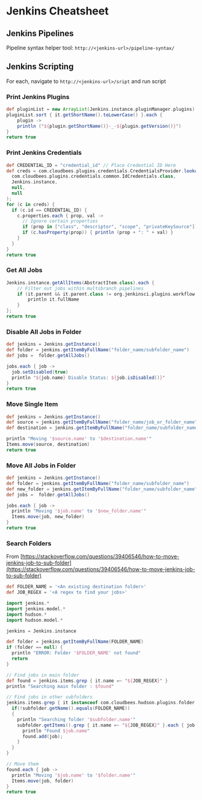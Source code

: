 # Jenkins Cheatsheet

## Jenkins Pipelines

Pipeline syntax helper tool: `http://<jenkins-url>/pipeline-syntax/`

## Jenkins Scripting

For each, navigate to `http://<jenkins-url>/sript` and run script

### Print Jenkins Plugins

```groovy
def pluginList = new ArrayList(Jenkins.instance.pluginManager.plugins)
pluginList.sort { it.getShortName().toLowerCase() }.each {
    plugin -> 
    println ("${plugin.getShortName()}-_-${plugin.getVersion()}")
}
return true
```

### Print Jenkins Credentials

```groovy
def CREDENTIAL_ID = "credential_id" // Place Credential ID Here
def creds = com.cloudbees.plugins.credentials.CredentialsProvider.lookupCredentials(
  com.cloudbees.plugins.credentials.common.IdCredentials.class,
  Jenkins.instance,
  null,
  null
);
for (c in creds) {
  if (c.id == CREDENTIAL_ID) {
    c.properties.each { prop, val ->
      // Ignore certain properties
      if (prop in ["class", "descriptor", "scope", "privateKeySource"]) return
      if (c.hasProperty(prop)) { println (prop + ": " + val) }
    }
  }
}
return true
```

### Get All Jobs

```groovy
Jenkins.instance.getAllItems(AbstractItem.class).each {
    // Filter out jobs within multibranch pipelines
    if (it.parent && it.parent.class != org.jenkinsci.plugins.workflow.multibranch.WorkflowMultiBranchProject && it.class != hudson.maven.MavenModule) {
        println it.fullName
    }
};
return true
```

### Disable All Jobs in Folder

```groovy
def jenkins = Jenkins.getInstance()
def folder = jenkins.getItemByFullName("folder_name/subfolder_name")
def jobs =  folder.getAllJobs()

jobs.each { job ->
  job.setDisabled(true)
  println "${job.name} Disable Status: ${job.isDisabled()}"
}
return true
```

### Move Single Item

```groovy
def jenkins = Jenkins.getInstance()
def source = jenkins.getItemByFullName("folder_name/job_or_folder_name")
def destination = jenkins.getItemByFullName("folder_name/subfolder_name")

println "Moving '$source.name' to '$destination.name'"
Items.move(source, destination)
return true
```

### Move All Jobs in Folder

```groovy
def jenkins = Jenkins.getInstance()
def folder = jenkins.getItemByFullName("folder_name/subfolder_name")
def new_folder = jenkins.getItemByFullName("folder_name/subfolder_name")
def jobs =  folder.getAllJobs()

jobs.each { job ->
  println "Moving '$job.name' to '$new_folder.name'"
  Items.move(job, new_folder)
}
return true
```

### Search Folders

From [https://stackoverflow.com/questions/39406546/how-to-move-jenkins-job-to-sub-folder](https://stackoverflow.com/questions/39406546/how-to-move-jenkins-job-to-sub-folder)

```groovy
def FOLDER_NAME = '<An existing destination folder>'
def JOB_REGEX = '<A regex to find your jobs>'

import jenkins.*
import jenkins.model.*
import hudson.*
import hudson.model.*

jenkins = Jenkins.instance

def folder = jenkins.getItemByFullName(FOLDER_NAME)
if (folder == null) {
  println "ERROR: Folder '$FOLDER_NAME' not found"
  return
}

// Find jobs in main folder
def found = jenkins.items.grep { it.name =~ "${JOB_REGEX}" }
println "Searching main folder : $found"

// Find jobs in other subfolders
jenkins.items.grep { it instanceof com.cloudbees.hudson.plugins.folder.Folder }.each { subfolder -> 
  if(!subfolder.getName().equals(FOLDER_NAME))
  {
    println "Searching folder '$subfolder.name'"
    subfolder.getItems().grep { it.name =~ "${JOB_REGEX}" }.each { job ->
      println "Found $job.name"
      found.add(job);
    }
  }
}

// Move them
found.each { job ->
  println "Moving '$job.name' to '$folder.name'"
  Items.move(job, folder)
}
return true
```
